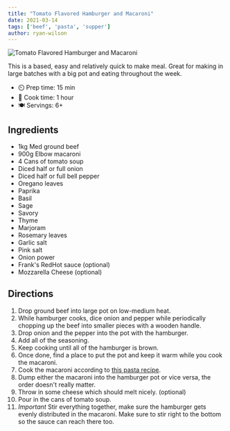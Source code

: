 ```yaml
---
title: "Tomato Flavored Hamburger and Macaroni"
date: 2021-03-14
tags: ['beef', 'pasta', 'supper']
author: ryan-wilson
---
```


![Tomato Flavored Hamburger and Macaroni](/pix/tomato-flavored-hamburger-macaroni.webp)

This is a based, easy and relatively quick to make meal. Great for making in large batches with a big pot and eating throughout the week.

- ⏲️ Prep time: 15 min
- 🍳 Cook time: 1 hour
- 🍽️ Servings: 6+

## Ingredients

- 1kg Med ground beef
- 900g Elbow macaroni
- 4 Cans of tomato soup
- Diced half or full onion
- Diced half or full bell pepper
- Oregano leaves
- Paprika
- Basil
- Sage
- Savory
- Thyme
- Marjoram
- Rosemary leaves
- Garlic salt
- Pink salt
- Onion power
- Frank's RedHot sauce (optional)
- Mozzarella Cheese (optional)

## Directions

1. Drop ground beef into large pot on low-medium heat.
2. While hamburger cooks, dice onion and pepper while periodically chopping up the beef into smaller pieces with a wooden handle.
3. Drop onion and the pepper into the pot with the hamburger.
4. Add all of the seasoning.
5. Keep cooking until all of the hamburger is brown.
6. Once done, find a place to put the pot and keep it warm while you cook the macaroni.
7. Cook the macaroni according to [this pasta recipe](/pasta).
8. Dump either the macaroni into the hamburger pot or vice versa, the order doesn't really matter.
9. Throw in some cheese which should melt nicely. (optional)
10. Pour in the cans of tomato soup.
11. *Important* Stir everything together, make sure the hamburger gets evenly distributed in the macaroni. Make sure to stir right to the bottom so the sauce can reach there too.
